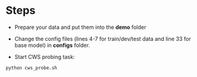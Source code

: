 # Steps
* Prepare your data and put them into the **demo** folder
* Change the config files (lines 4-7 for train/dev/test data and line 33 for base model) in **configs** folder. 

* Start CWS probing task:
```
python cws_probe.sh
```